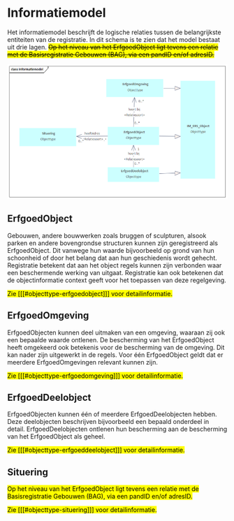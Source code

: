 # Informatiemodel

Het informatiemodel beschrijft de logische relaties tussen de belangrijkste entiteiten van de
registratie. In dit schema is te zien dat het model bestaat uit drie lagen. <mark>~~Op het niveau van
het ErfgoedObject ligt tevens een relatie met de Basisregistratie Gebouwen (BAG), via een
pandID en/of adresID.~~</mark>

![](ers-media/Informatiemodel.png)

## ErfgoedObject

Gebouwen, andere bouwwerken zoals bruggen of sculpturen, alsook parken en andere
bovengrondse structuren kunnen zijn geregistreerd als ErfgoedObject. Dit vanwege hun
waarde bijvoorbeeld op grond van hun schoonheid of door het belang dat aan hun
geschiedenis wordt gehecht. Registratie betekent dat aan het object regels kunnen zijn
verbonden waar een beschermende werking van uitgaat. Registratie kan ook betekenen dat
de objectinformatie context geeft voor het toepassen van deze regelgeving.

<mark>Zie [[[#objecttype-erfgoedobject]]] voor detailinformatie.</mark>

## ErfgoedOmgeving

ErfgoedObjecten kunnen deel uitmaken van een omgeving, waaraan zij ook een bepaalde
waarde ontlenen. De bescherming van het ErfgoedObject heeft omgekeerd ook betekenis
voor de bescherming van de omgeving. Dit kan nader zijn uitgewerkt in de regels. Voor één
ErfgoedObject geldt dat er meerdere ErfgoedOmgevingen relevant kunnen zijn.

<mark>Zie [[[#objecttype-erfgoedomgeving]]] voor detailinformatie.</mark>

## ErfgoedDeelobject

ErfgoedObjecten kunnen één of meerdere ErfgoedDeelobjecten hebben. Deze deelobjecten
beschrijven bijvoorbeeld een bepaald onderdeel in detail. ErfgoedDeelobjecten ontlenen hun
bescherming aan de bescherming van het ErfgoedObject als geheel.

<mark>Zie [[[#objecttype-erfgoeddeelobject]]] voor detailinformatie.</mark>

## Situering
<mark>
Op het niveau van het ErfgoedObject ligt tevens een relatie met de Basisregistratie Gebouwen (BAG), via een pandID en/of adresID.</mark>

<mark>Zie [[[#objecttype-situering]]] voor detailinformatie.</mark>

